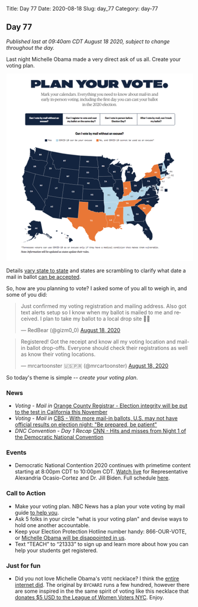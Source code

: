 Title: Day 77
Date: 2020-08-18
Slug: day_77
Category: day-77

## Day 77   

_Published last at 09:40am CDT August 18 2020, subject to change throughout the day._

Last night Michelle Obama made a very direct ask of us all. Create your voting plan.

<img src="/theme/images/vote-by-state.png" alt="Plan your vote"/>

Details [vary state to state](https://www.nbcnews.com/specials/plan-your-vote-state-by-state-guide-voting-by-mail-early-in-person-voting-election/) and states are scrambling to clarify what date a mail in ballot [can be accepted](https://www.npr.org/2020/07/13/889751095/signed-sealed-undelivered-thousands-of-mail-in-ballots-rejected-for-tardiness). 

So, how are you planning to vote? I asked some of you all to weigh in, and some of you did:

<blockquote class="twitter-tweet"><p lang="en" dir="ltr">Just confirmed my voting registration and mailing address. Also got text alerts setup so I know when my ballot is mailed to me and received. I plan to take my ballot to a local drop site 👍🏻</p>&mdash; RedBear (@gizm0_0) <a href="https://twitter.com/gizm0_0/status/1295560853593264128?ref_src=twsrc%5Etfw">August 18, 2020</a></blockquote> <script async src="https://platform.twitter.com/widgets.js" charset="utf-8"></script> 

<blockquote class="twitter-tweet"><p lang="en" dir="ltr">Registered! Got the receipt and know all my voting location and mail-in ballot drop-offs. Everyone should check their registrations as well as know their voting locations.</p>&mdash; mrcartoonster 🇺🇸🇵🇷 (@mrcartoonster) <a href="https://twitter.com/mrcartoonster/status/1295559663493107712?ref_src=twsrc%5Etfw">August 18, 2020</a></blockquote> <script async src="https://platform.twitter.com/widgets.js" charset="utf-8"></script> 

So today's theme is simple -- *create your voting plan*.

### News

- *Voting - Mail in* [Orange County Registrar - Election integrity will be put to the test in California this November](https://www.ocregister.com/2020/08/08/election-integrity-will-be-put-to-the-test-in-california-this-november/)
- *Voting - Mail in* [CBS - With more mail-in ballots, U.S. may not have official results on election night: "Be prepared, be patient"](https://www.cbsnews.com/news/2020-election-mail-in-ballots-vote/)
- *DNC Convention - Day 1 Recap* [CNN - Hits and misses from Night 1 of the Democratic National Convention](https://www.cnn.com/2020/08/17/politics/democrats-analysis-best-worst-dnc/index.html)

### Events

- Democratic National Contention 2020 continues with primetime content starting at 8:00pm CDT to 10:00pm CDT. [Watch live](https://www.demconvention.com/) for Representative Alexandria Ocasio-Cortez and Dr. Jill Biden. Full schedule [here](https://www.demconvention.com/schedule-and-speakers/).

### Call to Action

- Make your voting plan. NBC News has a plan your vote voting by mail guide [to help you](https://www.nbcnews.com/specials/plan-your-vote-state-by-state-guide-voting-by-mail-early-in-person-voting-election/).
- Ask 5 folks in your circle "what is your voting plan" and devise ways to hold one another accountable.
- Keep your Election Protection Hotline number handy: 866-OUR-VOTE, or [Michelle Obama will be disappointed in us](https://www.whenweallvote.org/when-we-all-vote-co-chair-michelle-obama-announces-new-initiative-for-educators/).
- Text “TEACH” to “21333” to sign up and learn more about how you can help your students get registered.

### Just for fun

- Did you not love Michelle Obama's `VOTE` necklace? I think the [entire internet did](https://www.cnn.com/2020/08/18/politics/michelle-obama-necklace-vote/index.html). The original by `BYCHARI` runs a few hundred, however there are some inspired in the the same spirit of voting like this necklace that [donates $5 USD to the League of Women Voters NYC](https://www.uncommongoods.com/product/the-vote-necklace). Enjoy.
